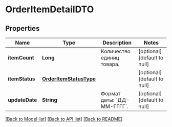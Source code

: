 # OrderItemDetailDTO
## Properties

| Name | Type | Description | Notes |
|------------ | ------------- | ------------- | -------------|
| **itemCount** | **Long** | Количество единиц товара. | [optional] [default to null] |
| **itemStatus** | [**OrderItemStatusType**](OrderItemStatusType.md) |  | [optional] [default to null] |
| **updateDate** | **String** | Формат даты: &#x60;ДД-ММ-ГГГГ&#x60;.  | [optional] [default to null] |

[[Back to Model list]](../README.md#documentation-for-models) [[Back to API list]](../README.md#documentation-for-api-endpoints) [[Back to README]](../README.md)

